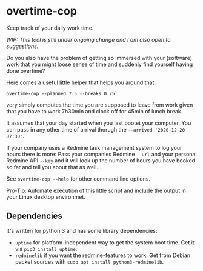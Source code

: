 # overtime-cop
Keep track of your daily work time.

*WIP: This tool is still under ongoing change and I am also open to suggestions.*

Do you also have the problem of getting so immersed with your (software) work that
you might loose sense of time and suddenly find yourself having done overtime?

Here comes a useful little helper that helps you around that.

```
overtime-cop --planned 7.5 --breaks 0.75`
```

very simply computes the time you are supposed to leave from work given that
you have to work 7h30min and clock off for 45min of lunch break.

It assumes that your day started when you last bootet your computer. You can
pass in any other time of arrival thorugh the `--arrived '2020-12-20 07:30'`.

If your company uses a Redmine task management system to log your hours there is
more: Pass your companies Redmine `--url` and your personal Redmine API `--key`
and it will look up the number of hours you have booked so far and tell you about
that as well.

See `overtime-cop --help` for other command line options.

Pro-Tip: Automate execution of this little script and include the output in your
Linux desktop environmet.

## Dependencies

It's written for python 3 and has some library dependencies:
- `uptime` for platform-independent way to get the system boot time.
  Get it via `pip3 install uptime`.
- `redminelib` if you want the redmine-features to work.
  Get from Debian packet sources with `sudo apt install python3-redminelib`.
